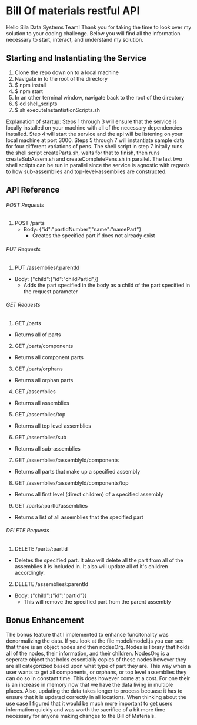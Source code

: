 # Bill Of materials restful API
Hello Sila Data Systems Team! Thank you for taking the time to look over my solution to your coding challenge. Below you will find all the information necessary to start, interact, and understand my solution.

## Starting and Instantiating the Service
1. Clone the repo down on to a local machine
2. Navigate in to the root of the directory
3. $ npm install
4. $ npm start
5. In an other terminal window, navigate back to the root of the directory
6. $ cd shell_scripts
7. $ sh executeInstantiationScripts.sh

Explanation of startup:
Steps 1 through 3 will ensure that the service is locally installed on your machine with all of the necessary dependencies installed.
Step 4 will start the service and the api will be listening on your local machine at port 3000.
Steps 5 through 7 will instantiate sample data for four different variations of pens. The shell script in step 7 initally runs the shell script createParts.sh, waits for that to finish, then runs createSubAssem.sh and createCompletePens.sh in parallel. The last two shell scripts can be run in parallel since the service is agnostic with regards to how sub-assemblies and top-level-assemblies are constructed.

## API Reference

###### POST Requests
1. POST /parts
    - Body: {"id":"partIdNumber","name":"namePart"}
        - Creates the specified part if does not already exist
###### PUT Requests
1. PUT /assemblies/:parentId
  - Body: {"child":{"id":"childPartId"}}
    - Adds the part specified in the body as a child of the part specified in the request parameter
###### GET Requests
1. GET /parts
  - Returns all of parts
2. GET /parts/components
  - Returns all component parts
3. GET /parts/orphans
  - Returns all orphan parts
4. GET /assemblies
  - Returns all assemblies
5. GET /assemblies/top
  - Returns all top level assemblies
6. GET /assemblies/sub
  - Returns all sub-assemblies
7. GET /assemblies/:assemblyId/components
  - Returns all parts that make up a specified assembly
8. GET /assemblies/:assemblyId/components/top
  - Returns all first level (direct children) of a specified assembly
9. GET /parts/:partId/assemblies
  - Returns a list of all assemblies that the specified part
###### DELETE Requests
1. DELETE /parts/:partId
  - Deletes the specified part. It also will delete all the part from all of the assemblies it is included in. It also will update all of it's children accordingly.
2. DELETE /assemblies/:parentId
  - Body: {"child":{"id":"partId"}}
    - This will remove the specified part from the parent assembly

## Bonus Enhancement
The bonus feature that I implemented to enhance funcitonality was denormalizing the data. If you look at the file model/model.js you can see that there is an object nodes and then nodesOrg. Nodes is library that holds all of the nodes, their information, and their children. NodesOrg is a seperate object that holds essentially copies of these nodes however they are all categorizied based upon what type of part they are. This way when a user wants to get all components, or orphans, or top level assemblies they can do so in constant time. This does however come at a cost. For one their is an increase in memory now that we have the data living in multiple places. Also, updating the data takes longer to process becuase it has to ensure that it is updated correctly in all locations. When thinking about the use case I figured that it would be much more important to get users information quickly and was worth the sacrifice of a bit more time necessary for anyone making changes to the Bill of Materials.

